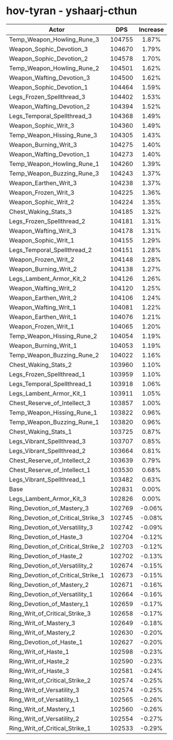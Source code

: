 # hov-tyran - yshaarj-cthun
| Actor | DPS | Increase |
|---|:---:|:---:|
|Temp_Weapon_Howling_Rune_3|104755|1.87%|
|Weapon_Sophic_Devotion_3|104670|1.79%|
|Weapon_Sophic_Devotion_2|104578|1.70%|
|Temp_Weapon_Howling_Rune_2|104501|1.62%|
|Weapon_Wafting_Devotion_3|104500|1.62%|
|Weapon_Sophic_Devotion_1|104464|1.59%|
|Legs_Frozen_Spellthread_3|104402|1.53%|
|Weapon_Wafting_Devotion_2|104394|1.52%|
|Legs_Temporal_Spellthread_3|104368|1.49%|
|Weapon_Sophic_Writ_3|104360|1.49%|
|Temp_Weapon_Hissing_Rune_3|104305|1.43%|
|Weapon_Burning_Writ_3|104275|1.40%|
|Weapon_Wafting_Devotion_1|104273|1.40%|
|Temp_Weapon_Howling_Rune_1|104260|1.39%|
|Temp_Weapon_Buzzing_Rune_3|104243|1.37%|
|Weapon_Earthen_Writ_3|104238|1.37%|
|Weapon_Frozen_Writ_3|104225|1.36%|
|Weapon_Sophic_Writ_2|104224|1.35%|
|Chest_Waking_Stats_3|104185|1.32%|
|Legs_Frozen_Spellthread_2|104181|1.31%|
|Weapon_Wafting_Writ_3|104178|1.31%|
|Weapon_Sophic_Writ_1|104155|1.29%|
|Legs_Temporal_Spellthread_2|104151|1.28%|
|Weapon_Frozen_Writ_2|104148|1.28%|
|Weapon_Burning_Writ_2|104138|1.27%|
|Legs_Lambent_Armor_Kit_2|104126|1.26%|
|Weapon_Wafting_Writ_2|104120|1.25%|
|Weapon_Earthen_Writ_2|104106|1.24%|
|Weapon_Wafting_Writ_1|104081|1.22%|
|Weapon_Earthen_Writ_1|104076|1.21%|
|Weapon_Frozen_Writ_1|104065|1.20%|
|Temp_Weapon_Hissing_Rune_2|104054|1.19%|
|Weapon_Burning_Writ_1|104053|1.19%|
|Temp_Weapon_Buzzing_Rune_2|104022|1.16%|
|Chest_Waking_Stats_2|103960|1.10%|
|Legs_Frozen_Spellthread_1|103959|1.10%|
|Legs_Temporal_Spellthread_1|103918|1.06%|
|Legs_Lambent_Armor_Kit_1|103911|1.05%|
|Chest_Reserve_of_Intellect_3|103857|1.00%|
|Temp_Weapon_Hissing_Rune_1|103822|0.96%|
|Temp_Weapon_Buzzing_Rune_1|103820|0.96%|
|Chest_Waking_Stats_1|103725|0.87%|
|Legs_Vibrant_Spellthread_3|103707|0.85%|
|Legs_Vibrant_Spellthread_2|103664|0.81%|
|Chest_Reserve_of_Intellect_2|103639|0.79%|
|Chest_Reserve_of_Intellect_1|103530|0.68%|
|Legs_Vibrant_Spellthread_1|103482|0.63%|
|Base|102831|0.00%|
|Legs_Lambent_Armor_Kit_3|102826|0.00%|
|Ring_Devotion_of_Mastery_3|102769|-0.06%|
|Ring_Devotion_of_Critical_Strike_3|102745|-0.08%|
|Ring_Devotion_of_Versatility_3|102742|-0.09%|
|Ring_Devotion_of_Haste_3|102704|-0.12%|
|Ring_Devotion_of_Critical_Strike_2|102703|-0.12%|
|Ring_Devotion_of_Haste_2|102702|-0.13%|
|Ring_Devotion_of_Versatility_2|102674|-0.15%|
|Ring_Devotion_of_Critical_Strike_1|102673|-0.15%|
|Ring_Devotion_of_Mastery_2|102671|-0.16%|
|Ring_Devotion_of_Versatility_1|102664|-0.16%|
|Ring_Devotion_of_Mastery_1|102659|-0.17%|
|Ring_Writ_of_Critical_Strike_3|102658|-0.17%|
|Ring_Writ_of_Mastery_3|102649|-0.18%|
|Ring_Writ_of_Mastery_2|102630|-0.20%|
|Ring_Devotion_of_Haste_1|102627|-0.20%|
|Ring_Writ_of_Haste_1|102598|-0.23%|
|Ring_Writ_of_Haste_2|102590|-0.23%|
|Ring_Writ_of_Haste_3|102581|-0.24%|
|Ring_Writ_of_Critical_Strike_2|102574|-0.25%|
|Ring_Writ_of_Versatility_3|102574|-0.25%|
|Ring_Writ_of_Versatility_1|102565|-0.26%|
|Ring_Writ_of_Mastery_1|102560|-0.26%|
|Ring_Writ_of_Versatility_2|102554|-0.27%|
|Ring_Writ_of_Critical_Strike_1|102533|-0.29%|
